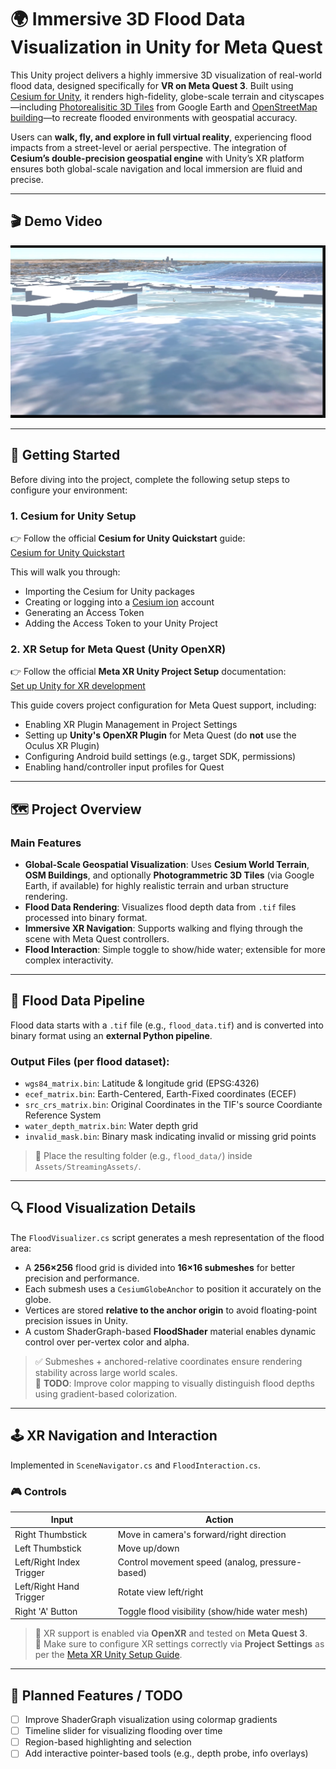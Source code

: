 ﻿# 🌍 Immersive 3D Flood Data Visualization in Unity for Meta Quest

This Unity project delivers a highly immersive 3D visualization of real-world flood data, designed specifically for **VR on Meta Quest 3**. Built using [Cesium for Unity](https://cesium.com/learn/unity/), it renders high-fidelity, globe-scale terrain and cityscapes—including [Photorealisitic 3D Tiles](https://developers.google.com/maps/documentation/tile/3d-tiles) from Google Earth and [OpenStreetMap building](https://www.openstreetmap.org/#map=13/51.94691/6.97400)—to recreate flooded environments with geospatial accuracy.

Users can **walk, fly, and explore in full virtual reality**, experiencing flood impacts from a street-level or aerial perspective. The integration of **Cesium’s double-precision geospatial engine** with Unity’s XR platform ensures both global-scale navigation and local immersion are fluid and precise.

---

## 🎬 Demo Video
[![General Demo](Thumbnails/thumbnail1.png)](https://drive.google.com/file/d/14pdGawrNnOZDor-FlxJd3zCl0w29m3FF/view?usp=sharing)

---

## 📌 Getting Started

Before diving into the project, complete the following setup steps to configure your environment:

### 1. Cesium for Unity Setup

👉 Follow the official **Cesium for Unity Quickstart** guide:  
[Cesium for Unity Quickstart](https://cesium.com/learn/unity/unity-quickstart/)

This will walk you through:

- Importing the Cesium for Unity packages
- Creating or logging into a [Cesium ion](https://cesium.com/ion/) account
- Generating an Access Token
- Adding the Access Token to your Unity Project

### 2. XR Setup for Meta Quest (Unity OpenXR)

👉 Follow the official **Meta XR Unity Project Setup** documentation:  
[Set up Unity for XR development](https://developers.meta.com/horizon/documentation/unity/unity-project-setup)

This guide covers project configuration for Meta Quest support, including:

- Enabling XR Plugin Management in Project Settings
- Setting up **Unity's OpenXR Plugin** for Meta Quest (do **not** use the Oculus XR Plugin)
- Configuring Android build settings (e.g., target SDK, permissions)
- Enabling hand/controller input profiles for Quest

---

## 🗺 Project Overview

### Main Features

- **Global-Scale Geospatial Visualization**: Uses **Cesium World Terrain**, **OSM Buildings**, and optionally **Photogrammetric 3D Tiles** (via Google Earth, if available) for highly realistic terrain and urban structure rendering.
- **Flood Data Rendering**: Visualizes flood depth data from `.tif` files processed into binary format.
- **Immersive XR Navigation**: Supports walking and flying through the scene with Meta Quest controllers.
- **Flood Interaction**: Simple toggle to show/hide water; extensible for more complex interactivity.

---


## 🌊 Flood Data Pipeline

Flood data starts with a `.tif` file (e.g., `flood_data.tif`) and is converted into binary format using an **external Python pipeline**.

### Output Files (per flood dataset):

- `wgs84_matrix.bin`: Latitude & longitude grid (EPSG:4326)
- `ecef_matrix.bin`: Earth-Centered, Earth-Fixed coordinates (ECEF)
- `src_crs_matrix.bin`: Original Coordinates in the TIF's source Coordiante Reference System
- `water_depth_matrix.bin`: Water depth grid
- `invalid_mask.bin`: Binary mask indicating invalid or missing grid points

> 📁 Place the resulting folder (e.g., `flood_data/`) inside `Assets/StreamingAssets/`.

---

## 🔍 Flood Visualization Details

The `FloodVisualizer.cs` script generates a mesh representation of the flood area:

- A **256×256** flood grid is divided into **16×16 submeshes** for better precision and performance.
- Each submesh uses a `CesiumGlobeAnchor` to position it accurately on the globe.
- Vertices are stored **relative to the anchor origin** to avoid floating-point precision issues in Unity.
- A custom ShaderGraph-based **FloodShader** material enables dynamic control over per-vertex color and alpha.

> ✅ Submeshes + anchored-relative coordinates ensure rendering stability across large world scales.  
> 🔧 **TODO**: Improve color mapping to visually distinguish flood depths using gradient-based colorization.

---

## 🕹 XR Navigation and Interaction

Implemented in `SceneNavigator.cs` and `FloodInteraction.cs`.

### 🎮 Controls

| **Input**                 | **Action**                                         |
|--------------------------|----------------------------------------------------|
| Right Thumbstick         | Move in camera's forward/right direction           |
| Left Thumbstick          | Move up/down                                       |
| Left/Right Index Trigger | Control movement speed (analog, pressure-based)    |
| Left/Right Hand Trigger  | Rotate view left/right                             |
| Right 'A' Button         | Toggle flood visibility (show/hide water mesh)     |

> 🚀 XR support is enabled via **OpenXR** and tested on **Meta Quest 3**.  
> 🔧 Make sure to configure XR settings correctly via **Project Settings** as per the [Meta XR Unity Setup Guide](https://developers.meta.com/horizon/documentation/unity/unity-project-setup).

---

## 🔮 Planned Features / TODO

- [ ] Improve ShaderGraph visualization using colormap gradients
- [ ] Timeline slider for visualizing flooding over time
- [ ] Region-based highlighting and selection
- [ ] Add interactive pointer-based tools (e.g., depth probe, info overlays)
